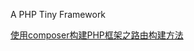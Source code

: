A PHP Tiny Framework

[使用composer构建PHP框架之路由构建方法](https://juejin.im/user/5736e4cc1ea4930060df481e/shares)